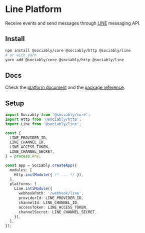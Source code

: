 # Line Platform

Receive events and send messages through [LINE](https://developers.line.biz/en/docs/messaging-api/overview/)
messaging API.

## Install

```bash
npm install @sociably/core @sociably/http @sociably/line
# or with yarn
yarn add @sociably/core @sociably/http @sociably/line
```

## Docs

Check the [platform document](https://sociably.js.org/docs/line-platform)
and the [package reference](https://sociably.js.org/api/modules/line.html).

## Setup

```ts
import Sociably from '@sociably/core';
import Http from '@sociably/http';
import Line from '@sociably/line';

const {
  LINE_PROVIDER_ID,
  LINE_CHANNEL_ID,
  LINE_ACCESS_TOKEN,
  LINE_CHANNEL_SECRET,
} = process.env;

const app = Sociably.createApp({
  modules: [
    Http.initModule({ /* ... */ }),
  ],
  platforms: [
    Line.intiModule({
      webhookPath: '/webhook/line',
      providerId: LINE_PROVIDER_ID,
      channelId: LINE_CHANNEL_ID,
      accessToken: LINE_ACCESS_TOKEN,
      channelSecret: LINE_CHANNEL_SECRET,
    }),
  ],
});
```
